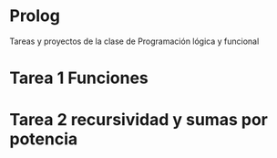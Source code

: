 # Prolog
Tareas y proyectos de la clase de Programación lógica y funcional 

# Tarea 1 Funciones 
# Tarea 2 recursividad y sumas por potencia 


